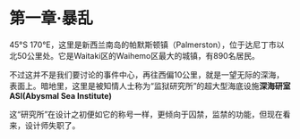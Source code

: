 # 第一章·暴乱

45°S 170°E，这里是新西兰南岛的帕默斯顿镇（Palmerston），位于达尼丁市以北50公里处。它是Waitaki区的Waihemo区最大的城镇，有890名居民。  

不过这并不是我们要讨论的事件中心，再往西偏10公里，就是一望无际的深海，表面上。暗地里，这里是被知情人士称为“监狱研究所”的超大型海底设施**深海研室ASI\(Abysmal Sea Institute\)**

这“研究所”在设计之初便如它的称号一样，更倾向于囚禁，监禁的功能，但现在看来，设计师失职了。

